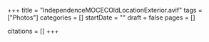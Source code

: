 +++
title = "IndependenceMOCECOldLocationExterior.avif"
tags = ["Photos"]
categories = []
startDate = ""
draft = false
pages = []

citations = []
+++
